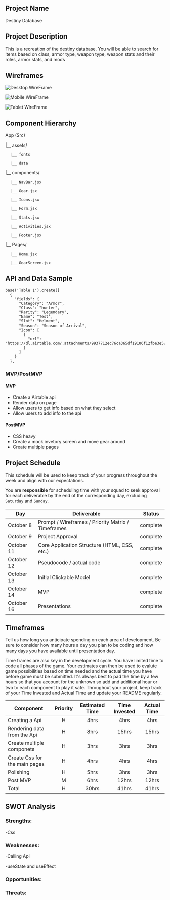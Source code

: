 ## Project Name

Destiny Database

## Project Description

This is a recreation of the destiny database. You will be able to search for items based on class, armor type, weapon type, weapon stats and their roles, armor stats, and mods

## Wireframes

![Desktop WireFrame](https://i.imgur.com/Y3RopXL.png)

![Mobile WireFrame](https://i.imgur.com/WlnTFmk.png)

![Tablet WireFrame](https://i.imgur.com/0yCVPrS.png)

## Component Hierarchy
App (Src)

|__ assets/
```
  |__ fonts

  |__ data
```  
|__ components/
```
  |__ NavBar.jsx

  |__ Gear.jsx
  
  |__ Icons.jsx
  
  |__ Form.jsx
  
  |__ Stats.jsx
  
  |__ Activities.jsx
  
  |__ Footer.jsx
```  
  
|__ Pages/
```
  |__ Home.jsx
  
  |__ GearScreen.jsx
```
  
## API and Data Sample

```
base('Table 1').create([
  {
    "fields": {
      "Category": "Armor",
      "Class": "hunter",
      "Rarity": "Legendary",
      "Name": "Test",
      "Slot": "Helment",
      "Season": "Season of Arrival",
      "Icon": [
        {
          "url": "https://dl.airtable.com/.attachments/9937712ec76ca365df19106f12fbe3e5/631309a7/ZVMMznb.jpg"
        }
      ]
    }
  },
 ```
                            
### MVP/PostMVP



#### MVP 
- Create a Airtable api
- Render data on page 
- Allow users to get info based on what they select
- Allow users to add info to the api

#### PostMVP  
- CSS heavy
- Create a mock invetory screen and move gear around
- Create multiple pages

## Project Schedule

This schedule will be used to keep track of your progress throughout the week and align with our expectations.  

You are **responsible** for scheduling time with your squad to seek approval for each deliverable by the end of the corresponding day, excluding `Saturday` and `Sunday`.

|  Day | Deliverable | Status
|---|---| ---|
|October 8| Prompt / Wireframes / Priority Matrix / Timeframes | complete
|October 9| Project Approval | complete
|October 11| Core Application Structure (HTML, CSS, etc.) | complete
|October 12| Pseudocode / actual code | complete
|October 13| Initial Clickable Model  | complete
|October 14| MVP | complete
|October 16| Presentations | complete

## Timeframes

Tell us how long you anticipate spending on each area of development. Be sure to consider how many hours a day you plan to be coding and how many days you have available until presentation day.

Time frames are also key in the development cycle.  You have limited time to code all phases of the game.  Your estimates can then be used to evalute game possibilities based on time needed and the actual time you have before game must be submitted. It's always best to pad the time by a few hours so that you account for the unknown so add and additional hour or two to each component to play it safe. Throughout your project, keep track of your Time Invested and Actual Time and update your README regularly.

| Component | Priority | Estimated Time | Time Invested | Actual Time |
| --- | :---: |  :---: | :---: | :---: |
| Creating a Api | H | 4hrs| 4hrs | 4hrs |
| Rendering data from the Api | H | 8hrs| 15hrs | 15hrs |
| Create multiple componets | H | 3hrs| 3hrs | 3hrs |
| Create Css for the main pages | H | 4hrs| 4hrs | 4hrs |
| Polishing | H | 5hrs| 3hrs | 3hrs |
| Post MVP | M | 6hrs| 12hrs | 12hrs |
| Total | H | 30hrs| 41hrs | 41hrs |

## SWOT Analysis

### Strengths:

-Css

### Weaknesses:

-Calling Api

-useState and useEffect

### Opportunities:

### Threats:
